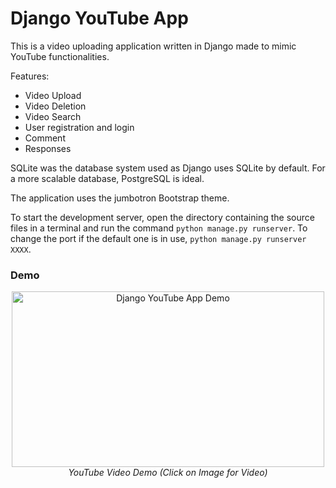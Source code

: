 # Django YouTube App
This is a video uploading application written in Django made to mimic YouTube functionalities.

Features:
 - Video Upload
 - Video Deletion
 - Video Search
 - User registration and login
 - Comment
 - Responses
 
 SQLite was the database system used as Django uses SQLite by default. For a more scalable database, PostgreSQL is ideal.

The application uses the jumbotron Bootstrap theme.

To start the development server, open the directory containing the source files in a terminal and run the command `python manage.py runserver`. To change the port if the default one is in use, `python manage.py runserver XXXX`.

### Demo

<p align="center">
  <a href="https://www.youtube.com/watch?v=S281rkZzzsA
  " target="_blank"><img src="https://user-images.githubusercontent.com/11577850/80033281-6b778580-84ba-11ea-9a5a-22cf0b49a88b.PNG"
                         width="500" height="281.25"
  alt="Django YouTube App Demo"/></a>
  <br>
  <em>YouTube Video Demo (Click on Image for Video) </em>
</p>
